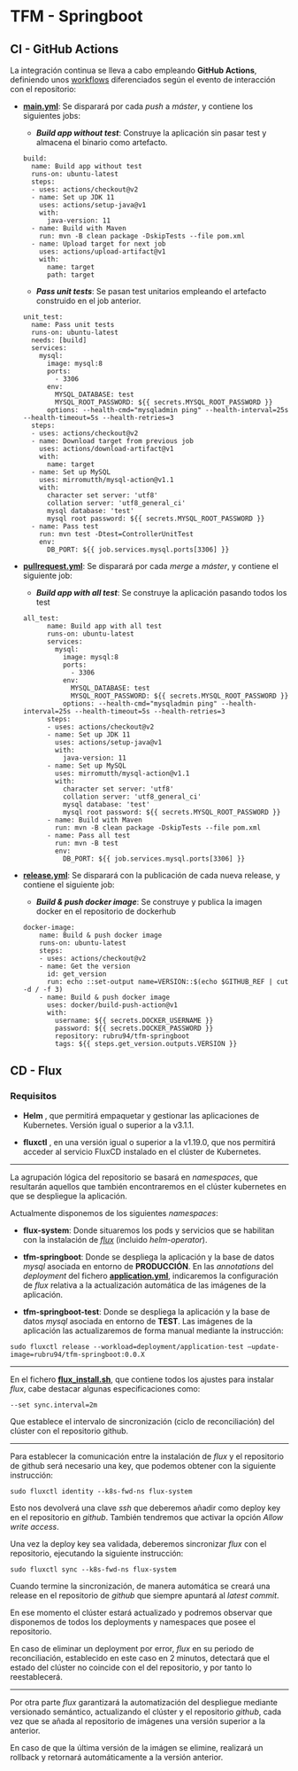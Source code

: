 # TFM - Springboot 

## CI - GitHub Actions

La integración continua se lleva a cabo empleando **GitHub Actions**, definiendo unos [workflows](.github/workflows) diferenciados según el evento de interacción con el repositorio:

- [**main.yml**](.github/workflows/main.yml): Se disparará por cada *push* a *máster*, y contiene los siguientes jobs:

  - ***Build app without test***: Construye la aplicación sin pasar test y almacena el binario como artefacto.

  ```
  build:
    name: Build app without test
    runs-on: ubuntu-latest
    steps:
    - uses: actions/checkout@v2
    - name: Set up JDK 11
      uses: actions/setup-java@v1
      with:
        java-version: 11
    - name: Build with Maven
      run: mvn -B clean package -DskipTests --file pom.xml
    - name: Upload target for next job
      uses: actions/upload-artifact@v1
      with:
        name: target
        path: target
  ```

  - ***Pass unit tests***: Se pasan test unitarios empleando el artefacto construido en el job anterior.

  ```
  unit_test:
    name: Pass unit tests
    runs-on: ubuntu-latest
    needs: [build]
    services:
      mysql:
        image: mysql:8
        ports:
          - 3306
        env:
          MYSQL_DATABASE: test
          MYSQL_ROOT_PASSWORD: ${{ secrets.MYSQL_ROOT_PASSWORD }}
        options: --health-cmd="mysqladmin ping" --health-interval=25s --health-timeout=5s --health-retries=3
    steps:
    - uses: actions/checkout@v2
    - name: Download target from previous job
      uses: actions/download-artifact@v1
      with:
        name: target
    - name: Set up MySQL
      uses: mirromutth/mysql-action@v1.1
      with:
        character set server: 'utf8' 
        collation server: 'utf8_general_ci'
        mysql database: 'test' 
        mysql root password: ${{ secrets.MYSQL_ROOT_PASSWORD }}
    - name: Pass test
      run: mvn test -Dtest=ControllerUnitTest
      env: 
        DB_PORT: ${{ job.services.mysql.ports[3306] }}
  ```

- [**pullrequest.yml**](.github/workflows/pullrequest.yml): Se disparará por cada *merge* a *máster*, y contiene el siguiente job:

  - ***Build app with all test***: Se construye la aplicación pasando todos los test

  ```
  all_test:
        name: Build app with all test
        runs-on: ubuntu-latest
        services:
          mysql:
            image: mysql:8
            ports:
              - 3306
            env:
              MYSQL_DATABASE: test
              MYSQL_ROOT_PASSWORD: ${{ secrets.MYSQL_ROOT_PASSWORD }}
            options: --health-cmd="mysqladmin ping" --health-interval=25s --health-timeout=5s --health-retries=3
        steps:
        - uses: actions/checkout@v2
        - name: Set up JDK 11
          uses: actions/setup-java@v1
          with:
            java-version: 11
        - name: Set up MySQL
          uses: mirromutth/mysql-action@v1.1
          with:
            character set server: 'utf8' 
            collation server: 'utf8_general_ci'
            mysql database: 'test' 
            mysql root password: ${{ secrets.MYSQL_ROOT_PASSWORD }}
        - name: Build with Maven
          run: mvn -B clean package -DskipTests --file pom.xml
        - name: Pass all test
          run: mvn -B test
          env: 
            DB_PORT: ${{ job.services.mysql.ports[3306] }}
  ```

- [**release.yml**](.github/workflows/release.yml): Se disparará con la publicación de cada nueva release, y contiene el siguiente job:

  - ***Build & push docker image***: Se construye y publica la imagen docker en el repositorio de dockerhub

  ```
  docker-image:
      name: Build & push docker image
      runs-on: ubuntu-latest
      steps:
      - uses: actions/checkout@v2
      - name: Get the version
        id: get_version
        run: echo ::set-output name=VERSION::$(echo $GITHUB_REF | cut -d / -f 3)
      - name: Build & push docker image
        uses: docker/build-push-action@v1
        with:
          username: ${{ secrets.DOCKER_USERNAME }}
          password: ${{ secrets.DOCKER_PASSWORD }}
          repository: rubru94/tfm-springboot
          tags: ${{ steps.get_version.outputs.VERSION }}
  ```


## CD - Flux

### Requisitos

- **Helm** , que permitirá empaquetar y gestionar las aplicaciones de Kubernetes. Versión igual o superior a la v3.1.1.

- **fluxctl** , en una versión igual o superior a la v1.19.0, que nos permitirá acceder al servicio FluxCD instalado en el clúster de Kubernetes.

***

La agrupación lógica del repositorio se basará en *namespaces*, que resultarán aquellos que también encontraremos en el clúster kubernetes en que se despliegue la aplicación.

Actualmente disponemos de los siguientes *namespaces*:

- **flux-system**: Donde situaremos los pods y servicios que se habilitan con la instalación de [*flux*](script/flux_install.sh) (incluido *helm-operator*). 

- **tfm-springboot**: Donde se despliega la aplicación y la base de datos *mysql* asociada en entorno de **PRODUCCIÓN**. En las *annotations* del *deployment* del fichero [**application.yml**](namespaces/tfm-springboot/application.yml), indicaremos la configuración de *flux* relativa a la actualización automática de las imágenes de la aplicación. 

- **tfm-springboot-test**: Donde se despliega la aplicación y la base de datos *mysql* asociada en entorno de **TEST**. Las imágenes de la aplicación las actualizaremos de forma manual mediante la instrucción:

```
sudo fluxctl release --workload=deployment/application-test –update-image=rubru94/tfm-springboot:0.0.X
```

***

En el fichero [**flux_install.sh**](script/flux_install.sh), que contiene todos los ajustes para instalar *flux*, cabe destacar algunas especificaciones como:

```
--set sync.interval=2m
```

Que establece el intervalo de sincronización (ciclo de reconciliación) del clúster con el repositorio github.

***

Para establecer la comunicación entre la instalación de *flux* y el repositorio de github será necesario una key, que podemos obtener con la siguiente instrucción:

```
sudo fluxctl identity --k8s-fwd-ns flux-system
```

Esto nos devolverá una clave *ssh* que deberemos añadir como deploy key en el repositorio en *github*. También tendremos que activar la opción *Allow write access*.

Una vez la deploy key sea validada, deberemos sincronizar *flux* con el repositorio, ejecutando la siguiente instrucción:
```
sudo fluxctl sync --k8s-fwd-ns flux-system
```
Cuando termine la sincronización, de manera automática se creará una release en el repositorio de *github* que siempre apuntará al *latest commit*.

En ese momento el clúster estará actualizado y podremos observar que disponemos de todos los deployments y namespaces que posee el repositorio.

En caso de eliminar un deployment por error, *flux* en su periodo de reconciliación,
establecido en este caso en 2 minutos, detectará que el estado del clúster no coincide con el del repositorio, y por tanto lo reestablecerá.

***

Por otra parte *flux* garantizará la automatización del despliegue mediante versionado semántico, actualizando el clúster y el repositorio *github*, cada vez que se añada al repositorio de imágenes una versión superior a la anterior.

En caso de que la última versión de la imágen se elimine, realizará un rollback y
retornará automáticamente a la versión anterior.